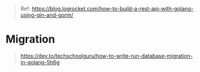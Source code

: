 > Ref: https://blog.logrocket.com/how-to-build-a-rest-api-with-golang-using-gin-and-gorm/


# Migration
> https://dev.to/techschoolguru/how-to-write-run-database-migration-in-golang-5h6g